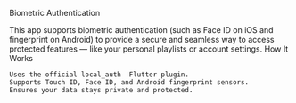 Biometric Authentication 

This app supports biometric authentication (such as Face ID on iOS and fingerprint on Android) to provide a secure and seamless way to access protected features — like your personal playlists or account settings. 
How It Works 

    Uses the official local_auth  Flutter plugin.
    Supports Touch ID, Face ID, and Android fingerprint sensors.
    Ensures your data stays private and protected.
     
